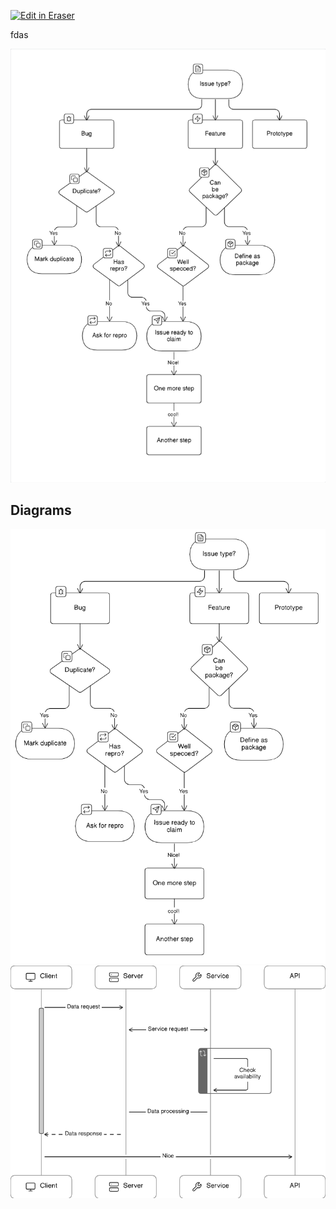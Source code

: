 <p><a target="_blank" href="https://eraser-qa.web.app/workspace/47nwMgGluUrbUZiNGu2P" id="edit-in-eraser-github-link"><img alt="Edit in Eraser" src="https://firebasestorage.googleapis.com/v0/b/second-petal-295822.appspot.com/o/images%2Fgithub%2FOpen%20in%20Eraser.svg?alt=media&amp;token=968381c8-a7e7-472a-8ed6-4a6626da5501"></a></p>

fdas

![Figure 1](/.eraser/47nwMgGluUrbUZiNGu2P___Dd70dhsgniPyXUCKLav8Fk1MTv12___---figure---Ojq4xayjfzinkPv93G4n8---figure---3929L1l82cLe-Lk3WGSBQQ.png "Figure 1")




<!-- eraser-additional-content -->
## Diagrams
<!-- eraser-additional-files -->
<a href="/new-file-with-diagram-flowchart-1.eraserdiagram" data-element-id="b9SPxGSkf6chkJI6HUnB_"><img src="/.eraser/47nwMgGluUrbUZiNGu2P___Dd70dhsgniPyXUCKLav8Fk1MTv12___---diagram----fcb614b20cac90ff75f94aa3b5910bbe.png" alt="" data-element-id="b9SPxGSkf6chkJI6HUnB_" /></a>
<a href="/new-file-with-diagram-sequence-diagram-2.eraserdiagram" data-element-id="A8tUcefxBLNf15xWVsKyH"><img src="/.eraser/47nwMgGluUrbUZiNGu2P___Dd70dhsgniPyXUCKLav8Fk1MTv12___---diagram----d577f43b5117f5fbbd57a386fd927421.png" alt="" data-element-id="A8tUcefxBLNf15xWVsKyH" /></a>
<!-- end-eraser-additional-files -->
<!-- end-eraser-additional-content -->
<!--- Eraser file: https://eraser-qa.web.app/workspace/47nwMgGluUrbUZiNGu2P --->